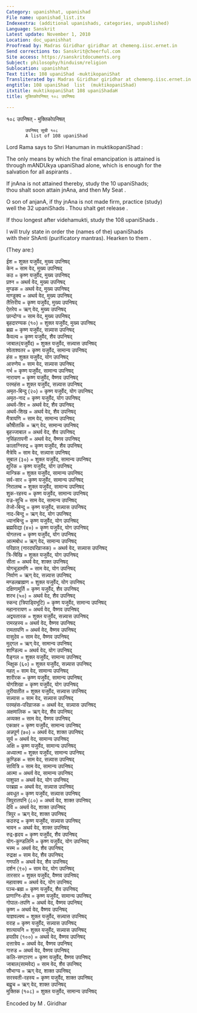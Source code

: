 ```yaml
---
Category: upanishhat, upanishad
File name: upanishad_list.itx
Indexextra: (additional upanishads, categories, unpublished)
Language: Sanskrit
Latest update: November 1, 2010
Location: doc_upanishhat
Proofread by: Madras Giridhar giridhar at chemeng.iisc.ernet.in
Send corrections to: Sanskrit@cheerful.com
Site access: https://sanskritdocuments.org
Subject: philosophy/hinduism/religion
Sublocation: upanishhat
Text title: 108 upaniShad -muktikopaniShat
Transliterated by: Madras Giridhar giridhar at chemeng.iisc.ernet.in
engtitle: 108 upaniShad  list  (muktikopaniShad)
itxtitle: muktikopaniShat 108 upaniShadaH
title: मुक्तिकोपनिषत् १०८ उपनिषदः

---
```

  
 १०८ उपनिषत् - मुक्तिकोपनिषत्   
  
           उपनिषद् सूची १०८  
           A list of 108 upaniShad  
             
Lord Rama says to Shri Hanuman in muktikopaniShad :    
  
The only means by which the final emancipation is attained is  
through mANDUkya upaniShad alone, which is enough for the   
salvation for all aspirants .   
  
If jnAna is not attained thereby, study the 10 upaniShads;   
thou shalt soon attain jnAna, and then My Seat .   
  
O son of anjanA, if thy jnAna is not made firm, practice (study)   
well the 32 upaniShads . Thou shalt get release .   
  
If thou longest after videhamukti, study the 108 upaniShads .   
  
I will truly state in order the (names of the) upaniShads  
with their ShAnti (purificatory mantras). Hearken to them .   
  
(They are:)  
  
ईश = शुक्ल यजुर्वेद, मुख्य उपनिषद्  
केन =  साम वेद, मुख्य उपनिषद्  
कठ = कृष्ण यजुर्वेद, मुख्य उपनिषद्  
प्रश्न = अथर्व वेद, मुख्य उपनिषद्  
मुण्डक = अथर्व वेद, मुख्य उपनिषद्  
माण्डुक्य = अथर्व वेद, मुख्य उपनिषद्  
तैत्तिरीय = कृष्ण यजुर्वेद, मुख्य उपनिषद्  
ऐतरेय = ऋग् वेद, मुख्य उपनिषद्  
छान्दोग्य =  साम वेद, मुख्य उपनिषद्  
बृहदारण्यक (१०) = शुक्ल यजुर्वेद, मुख्य उपनिषद्  
ब्रह्म = कृष्ण यजुर्वेद, सन्न्यास उपनिषद्  
कैवल्य = कृष्ण यजुर्वेद, शैव उपनिषद्  
जाबाल(यजुर्वेद) = शुक्ल यजुर्वेद, सन्न्यास उपनिषद्  
श्वेताश्वतर = कृष्ण यजुर्वेद, सामान्य उपनिषद्  
हंस = शुक्ल यजुर्वेद, योग उपनिषद्  
आरुणेय = साम वेद, सन्न्यास उपनिषद्  
गर्भ = कृष्ण यजुर्वेद, सामान्य उपनिषद्  
नारायण = कृष्ण यजुर्वेद, वैष्णव उपनिषद्  
परमहंस = शुक्ल यजुर्वेद, सन्न्यास उपनिषद्  
अमृत-बिन्दु (२०) = कृष्ण यजुर्वेद, योग उपनिषद्  
अमृत-नाद = कृष्ण यजुर्वेद, योग उपनिषद्  
अथर्व-शिर = अथर्व वेद, शैव उपनिषद्  
अथर्व-शिख = अथर्व वेद, शैव उपनिषद्  
मैत्रायणि = साम वेद, सामान्य उपनिषद्  
कौषीताकि = ऋग् वेद, सामान्य उपनिषद्  
बृहज्जाबाल = अथर्व वेद, शैव उपनिषद्  
नृसिंहतापनी =  अथर्व वेद, वैष्णव उपनिषद्  
कालाग्निरुद्र = कृष्ण यजुर्वेद, शैव उपनिषद्  
मैत्रेयि = साम वेद, सन्न्यास उपनिषद्  
सुबाल (३०) = शुक्ल यजुर्वेद, सामान्य उपनिषद्  
क्षुरिक = कृष्ण यजुर्वेद, योग उपनिषद्  
मान्त्रिक = शुक्ल यजुर्वेद, सामान्य उपनिषद्  
सर्व-सार = कृष्ण यजुर्वेद, सामान्य उपनिषद्  
निरालम्ब = शुक्ल यजुर्वेद, सामान्य उपनिषद्  
शुक-रहस्य = कृष्ण यजुर्वेद, सामान्य उपनिषद्  
वज्र-सूचि = साम वेद, सामान्य उपनिषद्  
तेजो-बिन्दु = कृष्ण यजुर्वेद, सन्न्यास उपनिषद्  
नाद-बिन्दु = ऋग् वेद, योग उपनिषद्  
ध्यानबिन्दु = कृष्ण यजुर्वेद, योग उपनिषद्  
ब्रह्मविद्या (४०) = कृष्ण यजुर्वेद, योग उपनिषद्  
योगतत्त्व = कृष्ण यजुर्वेद, योग उपनिषद्  
आत्मबोध = ऋग् वेद, सामान्य उपनिषद्  
परिव्रात् (नारदपरिव्राजक) = अथर्व वेद, सन्न्यास उपनिषद्  
त्रि-षिखि = शुक्ल यजुर्वेद, योग उपनिषद्  
सीता = अथर्व वेद, शाक्त उपनिषद्  
योगचूडामणि = साम वेद, योग उपनिषद्  
निर्वाण = ऋग् वेद, सन्न्यास उपनिषद्  
मण्डलब्राह्मण = शुक्ल यजुर्वेद, योग उपनिषद्  
दक्षिणामूर्ति = कृष्ण यजुर्वेद, शैव उपनिषद्  
शरभ (५०) = अथर्व वेद, शैव उपनिषद्  
स्कन्द (त्रिपाड्विभूटि) = कृष्ण यजुर्वेद, सामान्य उपनिषद्  
महानारायण = अथर्व वेद, वैष्णव उपनिषद्  
अद्वयतारक = शुक्ल यजुर्वेद, सन्न्यास उपनिषद्  
रामरहस्य = अथर्व वेद, वैष्णव उपनिषद्  
रामतापणि = अथर्व वेद, वैष्णव उपनिषद्  
वासुदेव = साम वेद, वैष्णव उपनिषद्  
मुद्गल = ऋग् वेद, सामान्य उपनिषद्  
शाण्डिल्य = अथर्व वेद, योग उपनिषद्  
पैङ्गल = शुक्ल यजुर्वेद, सामान्य उपनिषद्  
भिक्षुक (६०) = शुक्ल यजुर्वेद, सन्न्यास उपनिषद्  
महत् = साम वेद, सामान्य उपनिषद्  
शारीरक = कृष्ण यजुर्वेद, सामान्य उपनिषद्  
योगशिखा = कृष्ण यजुर्वेद, योग उपनिषद्  
तुरीयातीत = शुक्ल यजुर्वेद, सन्न्यास उपनिषद्  
सन्न्यास = साम वेद, सन्न्यास उपनिषद्  
परमहंस-परिव्राजक = अथर्व वेद, सन्न्यास उपनिषद्  
अक्षमालिक = ऋग् वेद, शैव उपनिषद्  
अव्यक्त = साम वेद, वैष्णव उपनिषद्  
एकाक्षर = कृष्ण यजुर्वेद, सामान्य उपनिषद्  
अन्नपूर्ण (७०) = अथर्व वेद, शाक्त उपनिषद्  
सूर्य = अथर्व वेद, सामान्य उपनिषद्  
अक्षि = कृष्ण यजुर्वेद, सामान्य उपनिषद्  
अध्यात्मा = शुक्ल यजुर्वेद, सामान्य उपनिषद्  
कुण्डिक = साम वेद, सन्न्यास उपनिषद्  
सावित्रि = साम वेद, सामान्य उपनिषद्  
आत्मा = अथर्व वेद, सामान्य उपनिषद्  
पाशुपत = अथर्व वेद, योग उपनिषद्  
परब्रह्म = अथर्व वेद, सन्न्यास उपनिषद्  
अवधूत = कृष्ण यजुर्वेद, सन्न्यास उपनिषद्  
त्रिपुरातपनि (८०) =  अथर्व वेद, शाक्त उपनिषद्  
देवि = अथर्व वेद, शाक्त उपनिषद्  
त्रिपुर =  ऋग् वेद, शाक्त उपनिषद्  
कठरुद्र = कृष्ण यजुर्वेद, सन्न्यास उपनिषद्  
भावन =  अथर्व वेद, शाक्त उपनिषद्  
रुद्र-हृदय = कृष्ण यजुर्वेद, शैव उपनिषद्  
योग-कुण्डलिनि = कृष्ण यजुर्वेद, योग उपनिषद्  
भस्म =  अथर्व वेद, शैव उपनिषद्  
रुद्राक्ष = साम वेद, शैव उपनिषद्  
गणपति =  अथर्व वेद, शैव उपनिषद्  
दर्शन (९०) = साम वेद, योग उपनिषद्  
तारसार = शुक्ल यजुर्वेद, वैष्णव उपनिषद्  
महावाक्य = अथर्व वेद, योग उपनिषद्  
पञ्च-ब्रह्म = कृष्ण यजुर्वेद, शैव उपनिषद्  
प्राणाग्नि-होत्र = कृष्ण यजुर्वेद, सामान्य उपनिषद्  
गोपाल-तपणि = अथर्व वेद, वैष्णव उपनिषद्  
कृष्ण = अथर्व वेद, वैष्णव उपनिषद्  
याज्ञवल्क्य = शुक्ल यजुर्वेद, सन्न्यास उपनिषद्  
वराह = कृष्ण यजुर्वेद, सन्न्यास उपनिषद्  
शात्यायनि = शुक्ल यजुर्वेद, सन्न्यास उपनिषद्  
हयग्रीव (१००) = अथर्व वेद, वैष्णव उपनिषद्  
दत्तात्रेय = अथर्व वेद, वैष्णव उपनिषद्  
गारुड = अथर्व वेद, वैष्णव उपनिषद्  
कलि-सण्टारण = कृष्ण यजुर्वेद, वैष्णव उपनिषद्  
जाबाल(सामवेद) = साम वेद, शैव उपनिषद्  
सौभाग्य = ऋग् वेद, शाक्त उपनिषद्  
सरस्वती-रहस्य = कृष्ण यजुर्वेद, शाक्त उपनिषद्  
बह्वृच = ऋग् वेद, शाक्त उपनिषद्  
मुक्तिक (१०८) = शुक्ल यजुर्वेद, सामान्य उपनिषद्  
  
Encoded by M . Giridhar  
  
